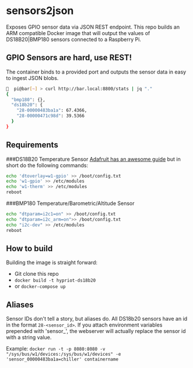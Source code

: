 # sensors2json
Exposes GPIO sensor data via JSON REST endpoint. This repo builds an ARM compatible Docker image that will output the values of DS18B20|BMP180 sensors connected to a Raspberry Pi.

## GPIO Sensors are hard, use REST!
The container binds to a provided port and outputs the sensor data in easy to ingest JSON blobs. 

```bash
🍺  pi@bar[~] > curl http://bar.local:8800/stats | jq "."
{
  "bmp180": {},
  "ds18b20": {
    "28-00000483ba1a": 67.4366,
    "28-00000471c98d": 39.5366
  }
}
```

## Requirements
###DS18B20 Temperature Sensor
[Adafruit has an awesome guide](https://learn.adafruit.com/adafruits-raspberry-pi-lesson-11-ds18b20-temperature-sensing/ds18b20) but in short do the following commands:

```bash
echo 'dtoverlay=w1-gpio' >> /boot/config.txt
echo 'w1-gpio' >> /etc/modules
echo 'w1-therm' >> /etc/modules
reboot
```
###BMP180 Temperature/Barometric/Altitude Sensor
```bash
echo "dtparam=i2c1=on" >> /boot/config.txt
echo "dtparam=i2c_arm=on">> /boot/config.txt
echo "i2c-dev" >> /etc/modules
reboot
```

## How to build
Building the image is straight forward:

* Git clone this repo
* `docker build -t hypriot-ds18b20`
* or `docker-compose up`

## Aliases
Sensor IDs don't tell a story, but aliases do. All DS18b20 sensors have an id in the format `28-<sensor_id>`. If you attach environment variables prepended with 'sensor_', the webserver will actually replace the sensor id with a string value.

Example:
`docker run -t -p 8080:8080 -v "/sys/bus/w1/devices:/sys/bus/w1/devices" -e 'sensor_00000483ba1a=chiller' containername`
